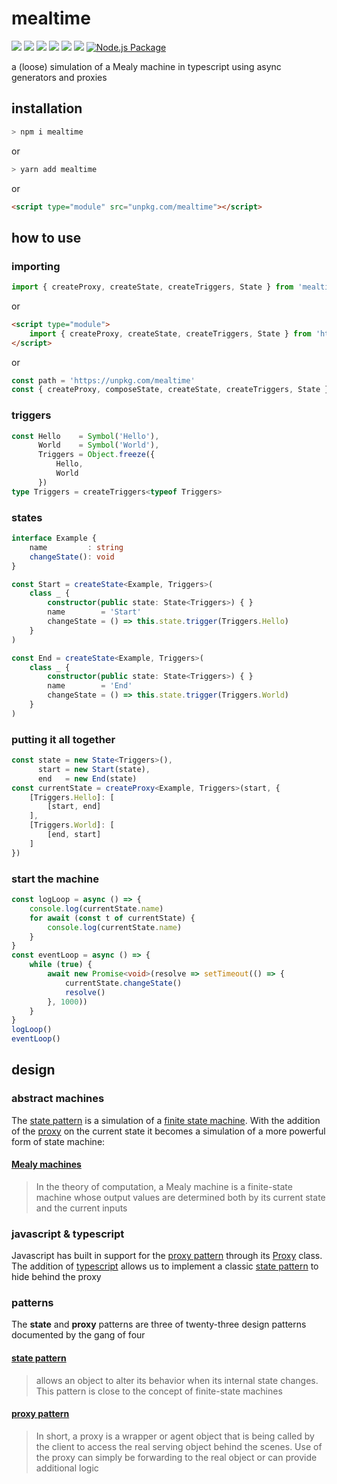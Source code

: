 # mealtime
[![](https://badgen.net/badge/license/MIT/blue)](#) [![](https://badgen.net/npm/types/tslib?icon=typescript&label=)](#) [![](https://badgen.net/github/tag/domrally/mealtime?icon=git&label)](#) [![](https://badgen.net/codeclimate/loc/domrally/mealtime?label=lines&color=green)](#) [![](https://badgen.net/packagephobia/install/mealtime?label=size&color=green)](#) [![](https://badgen.net/npm/dw/mealtime?icon=npm&label&color=green)](#) [![Node.js Package](https://github.com/domrally/mealtime/actions/workflows/npm-publish.yml/badge.svg)](https://github.com/domrally/mealtime/actions/workflows/npm-publish.yml)

a (loose) simulation of a Mealy machine in typescript using async generators and proxies

## installation
```bash
> npm i mealtime
```
or 
```bash
> yarn add mealtime
```
or 
```html
<script type="module" src="unpkg.com/mealtime"></script>
```

## how to use

### importing
```typescript
import { createProxy, createState, createTriggers, State } from 'mealtime'
```
or
```html
<script type="module">
    import { createProxy, createState, createTriggers, State } from 'https://unpkg.com/mealtime'	
</script>
```
or
```typescript
const path = 'https://unpkg.com/mealtime'
const { createProxy, composeState, createState, createTriggers, State } = await import(path)
```
### triggers
```typescript
const Hello    = Symbol('Hello'),
      World    = Symbol('World'),
      Triggers = Object.freeze({
          Hello,
          World
      })
type Triggers = createTriggers<typeof Triggers>
```
### states
```typescript
interface Example {
    name         : string
    changeState(): void
}
```
```typescript
const Start = createState<Example, Triggers>(
    class _ {
        constructor(public state: State<Triggers>) { }
        name        = 'Start'
        changeState = () => this.state.trigger(Triggers.Hello)
    }
)
```
```typescript
const End = createState<Example, Triggers>(
    class _ {
        constructor(public state: State<Triggers>) { }
        name        = 'End'
        changeState = () => this.state.trigger(Triggers.World)
    }
)
```
### putting it all together
```typescript
const state = new State<Triggers>(),
      start = new Start(state),
      end   = new End(state)
const currentState = createProxy<Example, Triggers>(start, {
    [Triggers.Hello]: [
        [start, end]
    ],
    [Triggers.World]: [
        [end, start]
    ]
})
```
### start the machine
```typescript
const logLoop = async () => {
    console.log(currentState.name)
    for await (const t of currentState) {
        console.log(currentState.name)
    }
}
const eventLoop = async () => {
    while (true) {
        await new Promise<void>(resolve => setTimeout(() => {
            currentState.changeState()
            resolve()
        }, 1000))
    }
}
logLoop()
eventLoop()
```

## design

### abstract machines
The [state pattern](https://en.wikipedia.org/wiki/State_pattern) is a simulation of a [finite state machine](https://en.wikipedia.org/wiki/Finite-state_machine#Transducers). With the addition of the [proxy](https://developer.mozilla.org/en-US/docs/Web/JavaScript/Reference/Global_Objects/Proxy) on the current state it becomes a simulation of a more powerful form of state machine:

#### [Mealy machines](https://en.wikipedia.org/wiki/Mealy_machine)
> In the theory of computation, 
> a Mealy machine is a finite-state machine 
> whose output values are determined both by 
> its current state and the current inputs


### javascript & typescript
Javascript has built in support for the [proxy pattern](https://en.wikipedia.org/wiki/Proxy_pattern) through its [Proxy](https://developer.mozilla.org/en-US/docs/Web/JavaScript/Reference/Global_Objects/Proxy) class. The addition of [typescript](https://www.typescriptlang.org/) allows us to implement a classic [state pattern](https://en.wikipedia.org/wiki/State_pattern) to hide behind the proxy


### patterns
The **state** and **proxy** patterns 
are three of twenty-three design patterns documented 
by the gang of four

#### [state pattern](https://en.wikipedia.org/wiki/State_pattern)
> allows an object to alter its behavior 
> when its internal state changes.
> This pattern is close to
> the concept of finite-state machines

#### [proxy pattern](https://en.wikipedia.org/wiki/Proxy_pattern)
> In short, a proxy is a wrapper or agent object 
> that is being called by the client 
> to access the real serving object behind the scenes.
> Use of the proxy can simply be forwarding to the real object
> or can provide additional logic
